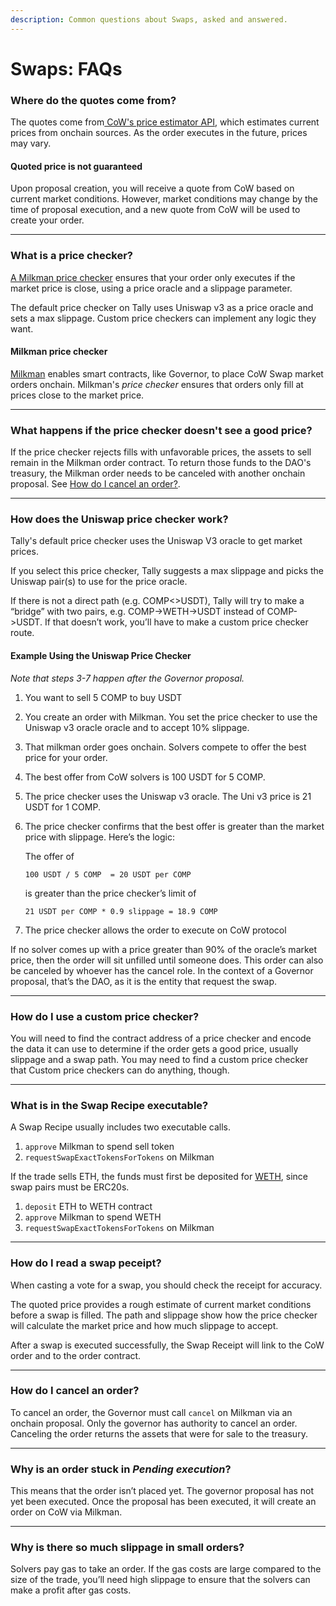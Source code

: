 ```yaml
---
description: Common questions about Swaps, asked and answered.
---
```


# Swaps: FAQs

### Where do the quotes come from?

The quotes come from[ CoW's price estimator API](https://docs.cow.fi/off-chain-services/api/price-estimation), which estimates current prices from onchain sources. As the order executes in the future, prices may vary.

#### Quoted price is not guaranteed

Upon proposal creation, you will receive a quote from CoW based on current market conditions. However, market conditions may change by the time of proposal execution, and a new quote from CoW will be used to create your order.

***

### What is a price checker?

[A Milkman price checker](https://github.com/charlesndalton/milkman#price-checkers) ensures that your order only executes if the market price is close, using a price oracle and a slippage parameter.&#x20;

The default price checker on Tally uses Uniswap v3 as a price oracle and sets a max slippage. Custom price checkers can implement any logic they want.

#### Milkman price checker

[Milkman](https://github.com/charlesndalton/milkman) enables smart contracts, like Governor, to place CoW Swap market orders onchain. Milkman's _price checker_ ensures that orders only fill at prices close to the market price.

***

### What happens if the price checker doesn't see a good price?

If the price checker rejects fills with unfavorable prices, the assets to sell remain in the Milkman order contract. To return those funds to the DAO's treasury, the Milkman order needs to be canceled with another onchain proposal. See [How do I cancel an order?](swaps-faqs.md#how-do-i-cancel-an-order).

***

### How does the Uniswap price checker work?

Tally's default price checker uses the Uniswap V3 oracle to get market prices.

If you select this price checker, Tally suggests a max slippage and picks the Uniswap pair(s) to use for the price oracle.&#x20;

If there is not a direct path (e.g. COMP<>USDT), Tally will try to make a “bridge” with two pairs, e.g. COMP->WETH->USDT instead of COMP->USDT. If that doesn’t work, you’ll have to make a custom price checker route.

#### Example Using the Uniswap Price Checker

_Note that steps 3-7 happen after the Governor proposal._

1. You want to sell 5 COMP to buy USDT
2. You create an order with Milkman. You set the price checker to use the Uniswap v3 oracle oracle and to accept 10% slippage.&#x20;
3. That milkman order goes onchain. Solvers compete to offer the best price for your order.
4. The best offer from CoW solvers is 100 USDT for 5 COMP.
5. The price checker uses the Uniswap v3 oracle. The Uni v3 price is 21 USDT for 1 COMP.
6.  The price checker confirms that the best offer is greater than the market price with slippage. Here’s the logic:

    The offer of&#x20;

    `100 USDT / 5 COMP  = 20 USDT per COMP`

    is greater than the price checker’s limit of

    `21 USDT per COMP * 0.9 slippage = 18.9 COMP`&#x20;
7. The price checker allows the order to execute on CoW protocol

If no solver comes up with a price greater than 90% of the oracle’s market price, then the order will sit unfilled until someone does. This order can also be canceled by whoever has the cancel role. In the context of a Governor proposal, that’s the DAO, as it is the entity that request the swap.

***

### How do I use a custom price checker?

You will need to find the contract address of a price checker and encode the data it can use to determine if the order gets a good price, usually slippage and a swap path. You may need to find a custom price checker that  Custom price checkers can do anything, though.

***

### What is in the Swap Recipe executable?

A Swap Recipe usually includes two executable calls.

1. `approve` Milkman to spend sell token
2. `requestSwapExactTokensForTokens` on Milkman

If the trade sells ETH, the funds must first be deposited for [WETH](https://coinmarketcap.com/alexandria/article/what-is-wrapped-ethereum-weth), since swap pairs must be ERC20s.

1. `deposit` ETH to WETH contract
2. `approve` Milkman to spend WETH
3. `requestSwapExactTokensForTokens` on Milkman

***

### How do I read a swap peceipt?

When casting a vote for a swap, you should check the receipt for accuracy.

The quoted price provides a rough estimate of current market conditions before a swap is filled. The path and slippage show how the price checker will calculate the market price and how much slippage to accept.

After a swap is executed successfully, the Swap Receipt will link to the CoW order and to the order contract.

***

### How do I cancel an order?

To cancel an order, the Governor must call `cancel` on Milkman via an onchain proposal. Only the governor has authority to cancel an order. Canceling the order returns the assets that were for sale to the treasury.

***

### Why is an order stuck in _Pending execution_?

This means that the order isn’t placed yet. The governor proposal has not yet been executed. Once the proposal has been executed, it will create an order on CoW via Milkman.

***

### Why is there so much slippage in small orders?

Solvers pay gas to take an order. If the gas costs are large compared to the size of the trade, you’ll need high slippage to ensure that the solvers can make a profit after gas costs.
